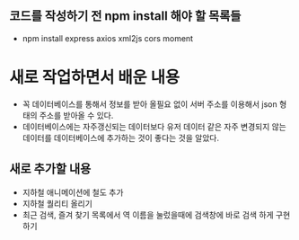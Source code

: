 ## 코드를 작성하기 전 npm install 해야 할 목록들
- npm install express axios xml2js cors moment

# 새로 작업하면서 배운 내용
- 꼭 데이터베이스를 통해서 정보를 받아 올필요 없이 서버 주소를 이용해서 json 형태의 주소를 받아올 수 있다.
- 데이터베이스에는 자주갱신되는 데이터보다 유저 데이터 같은 자주 변경되지 않는 데이터를 데이터베이스에 추가하는 것이 좋다는 것을 알았다.

## 새로 추가할 내용
- 지하철 애니메이션에 철도 추가
- 지하철 퀄리티 올리기
- 최근 검색, 즐겨 찾기 목록에서 역 이름을 눌렀을때에 검색창에 바로 검색 하게 구현하기

